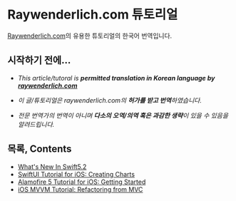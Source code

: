 # Raywenderlich.com 튜토리얼
[Raywenderlich.com](https://www.raywenderlich.com/)의 유용한 튜토리얼의 한국어 번역입니다.

## 시작하기 전에...
- *This article/tutoral is **permitted translation in Korean language by [raywenderlich.com](https://www.raywenderlich.com/)***

- *이 글/튜토리얼은 raywenderlich.com의 **허가를 받고 번역**하였습니다.*

- *전문 번역가의 번역이 아니며 **다소의 오역/의역 혹은 과감한 생략**이 있을 수 있음을 알려드립니다.*


## 목록, Contents
* [What's New In Swift5.2](https://github.com/hyeonmin-yoo/Raywenderlich.com/blob/master/What's%20New%20In%20Swift5.2.md)
* [SwiftUI Tutorial for iOS: Creating Charts](https://github.com/hyeonmin-yoo/Raywenderlich.com/blob/master/SwiftUI%20Tutorial%20for%20iOS:%20Creating%20Charts.md)
* [Alamofire 5 Tutorial for iOS: Getting Started](https://github.com/hyeonmin-yoo/Raywenderlich.com/blob/master/Alamofire%205%20Tutorial%20for%20iOS.md)
* [iOS MVVM Tutorial: Refactoring from MVC](https://github.com/hyeonmin-yoo/Raywenderlich.com/blob/master/iOS%20MVVM%20Tutorial:%20Refactoring%20from%20MVC.md)

